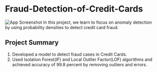 # Fraud-Detection-of-Credit-Cards
![App Screenshot](https://iq.opengenus.org/content/images/2020/09/0-PJackKpmIHUgcqmH.png)
In this project, we learn to focus on anomaly detection by using probability densities to detect credit card fraud.

## Project Summary
1. Developed a model to detect fraud cases in Credit Cards.
2. Used Isolation Forest(IF) and Local Outlier Factor(LOF) algorithms and achieved accuracy of 99.8 percent by removing outliers and errors.

